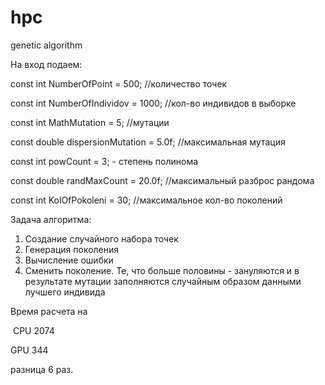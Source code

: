 # hpc

genetic algorithm

На вход подаем:

const int NumberOfPoint = 500; //количество точек

const int NumberOfIndividov = 1000; //кол-во индивидов в выборке

const int MathMutation = 5; //мутации 

const double dispersionMutation = 5.0f; //максимальная мутация

const int powCount = 3; - степень полинома

const double randMaxCount = 20.0f; //максимальный разброс рандома

const int KolOfPokoleni = 30; //максимальное кол-во поколений

Задача алгоритма: 
1) Создание случайного набора точек 
2) Генерация поколения
3) Вычисление ошибки
4) Сменить поколение. Те, что больше половины - зануляются и в результате мутации заполняются случайным образом данными лучшего индивида

Время расчета на  

 CPU 2074
 
 GPU 344
 
 разница 6 раз.
 
